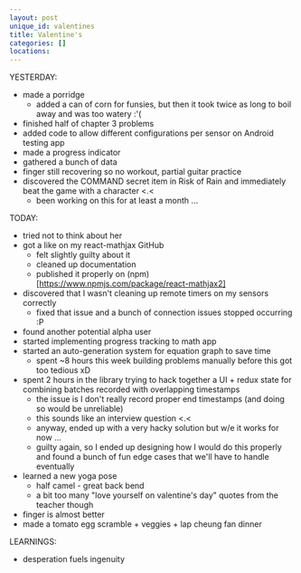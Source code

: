 ```yaml
---
layout: post
unique_id: valentines
title: Valentine's
categories: []
locations: 
---
```


YESTERDAY:
* made a porridge
  * added a can of corn for funsies, but then it took twice as long to boil away and was too watery :'(
* finished half of chapter 3 problems
* added code to allow different configurations per sensor on Android testing app
* made a progress indicator
* gathered a bunch of data
* finger still recovering so no workout, partial guitar practice
* discovered the COMMAND secret item in Risk of Rain and immediately beat the game with a character <.<
  * been working on this for at least a month ...

TODAY:
* tried not to think about her
* got a like on my react-mathjax GitHub
  * felt slightly guilty about it
  * cleaned up documentation
  * published it properly on (npm)[https://www.npmjs.com/package/react-mathjax2]
* discovered that I wasn't cleaning up remote timers on my sensors correctly
  * fixed that issue and a bunch of connection issues stopped occurring :P
* found another potential alpha user
* started implementing progress tracking to math app
* started an auto-generation system for equation graph to save time
  * spent ~8 hours this week building problems manually before this got too tedious xD
* spent 2 hours in the library trying to hack together a UI + redux state for combining batches recorded with overlapping timestamps
  * the issue is I don't really record proper end timestamps (and doing so would be unreliable)
  * this sounds like an interview question <.<
  * anyway, ended up with a very hacky solution but w/e it works for now ...
  * guilty again, so I ended up designing how I would do this properly and found a bunch of fun edge cases that we'll have to handle eventually
* learned a new yoga pose
  * half camel - great back bend
  * a bit too many "love yourself on valentine's day" quotes from the teacher though
* finger is almost better
* made a tomato egg scramble + veggies + lap cheung fan dinner

LEARNINGS:
* desperation fuels ingenuity
